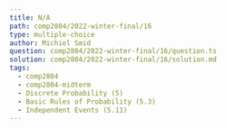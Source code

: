 ```yaml
---
title: N/A
path: comp2804/2022-winter-final/16
type: multiple-choice
author: Michiel Smid
question: comp2804/2022-winter-final/16/question.ts
solution: comp2804/2022-winter-final/16/solution.md
tags:
  - comp2804
  - comp2804-midterm
  - Discrete Probability (5)
  - Basic Rules of Probability (5.3)
  - Independent Events (5.11)
---
```

